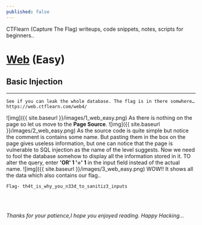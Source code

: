 ```yaml
---
published: false
---
```

CTFlearn (Capture The Flag) writeups, code snippets, notes, scripts for beginners..

# <u>Web</u> (Easy)


## Basic Injection

---
`See if you can leak the whole database. The flag is in there somwhere… 
https://web.ctflearn.com/web4/ `

![img]({{ site.baseurl }}/images/1_web_easy.png)
As there is nothing on the page so let us move to the **Page Source**.
![img]({{ site.baseurl }}/images/2_web_easy.png)
As the source code is quite simple but notice the comment is contains some name.
But pasting them in the box on the page gives useless information, but one can notice that the page is vulnerable to SQL injection as the name of the level suggests.
Now we need to fool the database somehow to display all the information stored in it.
TO alter the query, enter **'OR' 1 '=' 1** in the input field instead of the actual name.
![img]({{ site.baseurl }}/images/3_web_easy.png)
WOW!!
It shows all the data which also contains our flag..

```Flag- th4t_is_why_you_n33d_to_sanitiz3_inputs```

<br>
<br>

<i>Thanks for your patience,I hope you enjoyed reading. Happy Hacking... </i>
